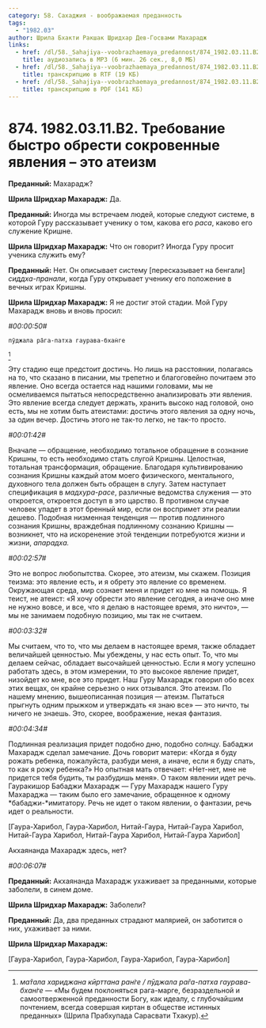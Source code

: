 ```yaml
---
category: 58. Сахаджия - воображаемая преданность
tags:
  - "1982.03"
author: Шрила Бхакти Ракшак Шридхар Дев-Госвами Махарадж
links:
  - href: /dl/58._Sahajiya--voobrazhaemaya_predannost/874_1982.03.11.B2_SridharMj_Trebovanie_bystro_obresti_sokrovennye_javlenija--jeto_ateizm.mp3
    title: аудиозапись в MP3 (6 мин. 26 сек., 8,0 МБ)
  - href: /dl/58._Sahajiya--voobrazhaemaya_predannost/874_1982.03.11.B2_SridharMj_Trebovanie_bystro_obresti_sokrovennye_javlenija--jeto_ateizm.rtf
    title: транскрипцию в RTF (19 КБ)
  - href: /dl/58._Sahajiya--voobrazhaemaya_predannost/874_1982.03.11.B2_SridharMj_Trebovanie_bystro_obresti_sokrovennye_javlenija--jeto_ateizm.pdf
    title: транскрипцию в PDF (141 КБ)
---
```


# 874. 1982.03.11.B2. Требование быстро обрести сокровенные явления – это атеизм

**Преданный:** Махарадж?

**Шрила Шридхар Махарадж:** Да.

**Преданный:** Иногда мы встречаем людей, которые следуют системе, в которой Гуру рассказывает ученику о том, какова его *раса*, каково его служение Кришне.

**Шрила Шридхар Махарадж:** Что он говорит? Иногда Гуру просит ученика служить ему?

**Преданный:** Нет. Он описывает систему [пересказывает на бенгали] *сиддха-пранали*, когда Гуру открывает ученику его положение в вечных играх Кришны.

**Шрила Шридхар Махарадж:** Я не достиг этой стадии. Мой Гуру Махарадж вновь и вновь просил:

*#00:00:50#*

    пӯджала ра̄га-патха гаурава-бхан̇ге
[^_ftn1]

Эту стадию еще предстоит достичь. Но лишь на расстоянии, полагаясь на то, что сказано в писании, мы трепетно и благоговейно почитаем это явление. Оно всегда остается над нашими головами, мы не осмеливаемся пытаться непосредственно анализировать эти явления. Это явление всегда следует держать, хранить высоко над головой, оно есть, мы не хотим быть атеистами: достичь этого явления за одну ночь, за один вечер. Достичь этого не так-то легко, не так-то просто.

*#00:01:42#*

Вначале — обращение, необходимо тотальное обращение в сознание Кришны, то есть необходимо стать слугой Кришны. Целостная, тотальная трансформация, обращение. Благодаря культивированию сознания Кришны каждый атом моего физического, ментального, духовного тела должен быть обращен в слугу. Затем наступает спецификация в *мадхура-расе*, различные ведомства служения — это откроется, откроется доступ в это царство. В противном случае человек упадет в этот бренный мир, если он воспримет эти реалии дешево. Подобная низменная тенденция — против подлинного сознания Кришны, враждебная подлинному сознанию Кришны — возникнет, что на искоренение этой тенденции потребуются жизни и жизни, *апарадха.*

*#00:02:57#*

Это не вопрос любопытства. Скорее, это атеизм, мы скажем. Позиция теизма: это явление есть, и я обрету это явление со временем. Окружающая среда, мир сознает меня и придет ко мне на помощь. Я теист, не атеист: «Я хочу обрести это явление сегодня, а иначе оно мне не нужно вовсе, и все, что я делаю в настоящее время, это ничто», — мы не занимаем подобную позицию, мы так не считаем.

*#00:03:32#*

Мы считаем, что то, что мы делаем в настоящее время, также обладает величайшей ценностью. Мы убеждены, у нас есть опыт. То, что мы делаем сейчас, обладает высочайшей ценностью. Если я могу успешно работать здесь, в этом измерении, то это высокое явление придет, низойдет ко мне, все это придет. Наш Гуру Махарадж говорил обо всех этих вещах, он крайне серьезно о них отзывался. Это атеизм. По нашему мнению, вышеописанная позиция — атеизм. Пытаться прыгнуть одним прыжком и утверждать «я знаю все» — это ничто, ты ничего не знаешь. Это, скорее, воображение, некая фантазия.

*#00:04:34#*

Подлинная реализация придет подобно дню, подобно солнцу. Бабаджи Махарадж сделал замечание. Дочь говорит матери: «Когда я буду рожать ребенка, пожалуйста, разбуди меня, а иначе, если я буду спать, то как я рожу ребенка?» Но опытная мать отвечает: «Нет-нет, мне не придется тебя будить, ты разбудишь меня». О таком явлении идет речь. Гауракишор Бабаджи Махарадж — Гуру Махарадж нашего Гуру Махараджа — таким было его замечание, обращенное к одному *бабаджи-*имитатору. Речь не идет о таком явлении, о фантазии, речь идет о реальности.

[Гаура-Харибол, Гаура-Харибол, Нитай-Гаура, Нитай-Гаура Харибол, Нитай-Гаура Харибол, Нитай-Гаура Харибол, Нитай-Гаура Харибол]

Акхаянанда Махарадж здесь, нет?

*#00:06:07#*

**Преданный:** Акхаянанда Махарадж ухаживает за преданными, которые заболели, в синем доме.

**Шрила Шридхар Махарадж:** Заболели?

**Преданный:** Да, два преданных страдают малярией, он заботится о них, ухаживает за ними.

**Шрила Шридхар Махарадж:**

[Гаура-Харибол, Гаура-Харибол, Гаура-Харибол, Гаура-Харибол]



[^_ftn1]: *ма̄тала хариджана кӣрттана ран̇ге / пӯджала ра̄га-патха гаурава-бхан̇ге* — «Мы будем поклоняться рага-марге, безраздельной и самоотверженной преданности Богу, как идеалу, с глубочайшим почтением, всегда совершая киртан в обществе истинных преданных» (Шрила Прабхупада Сарасвати Тхакур).

